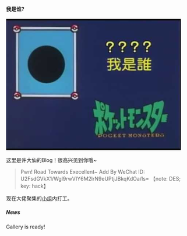 #### 我是谁? 

![whoami](/img/woami.jpg)

这里是许大仙的Blog！很高兴见到你哦~

> Pwn! Road Towards Execellent~
> Add By WeChat ID: U2FsdGVkX1/Wgl9rwVIY6M2lrN9eUPtjJBkqKdOa/Is=
> 【note: DES; key: hack】


现在大佬聚集的[小组](http://www.wingtecher.com/person)内打工。


##### News
Gallery is ready!